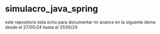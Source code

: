 # simulacro_java_spring
este repositorio esta echo para documentar mi avance en la siguente dema desde el 27/05/24 hasta el 31/05/24
